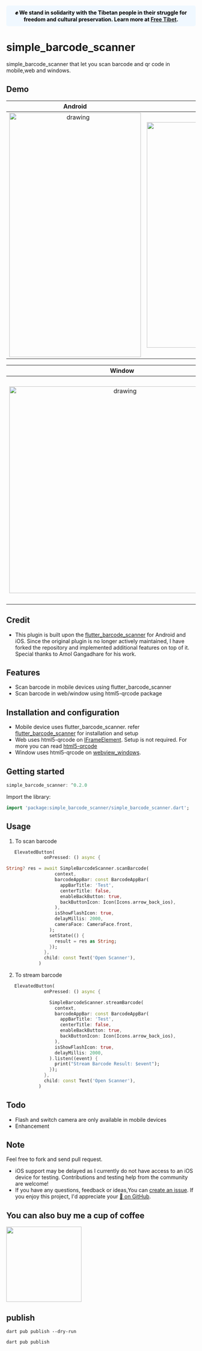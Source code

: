 <div style="background-color: #f0f8ff; color: #000; padding: 10px; border-radius: 5px; text-align: center;">
  <strong>✊ We stand in solidarity with the Tibetan people in their struggle for freedom and cultural preservation. Learn more at <a href="https://www.freetibet.org" target="_blank">Free Tibet</a>.</strong>
</div>

# simple_barcode_scanner 

simple_barcode_scanner that let you scan barcode and qr code in mobile,web and windows.

## Demo


Android         |  IOS
:-------------------------:|:-------------------------:
<img src="https://github.com/CodingWithTashi/simple_barcode_scanner/blob/main/example/demo/scanner_android.gif?raw=true" alt="drawing" width="350" height="650"/>  |  <img src="https://github.com/CodingWithTashi/simple_barcode_scanner/blob/main/example/demo/barcode_mobile.gif?raw=true" width="400" height="600" alt="drawing"/>
      
Window         |  Web
:-------------------------:|:-------------------------:
<img src="https://github.com/CodingWithTashi/simple_barcode_scanner/blob/main/example/demo/window_scanner.gif?raw=true" alt="drawing" width="600" height="550"/>  |  <img src="https://github.com/CodingWithTashi/simple_barcode_scanner/blob/main/example/demo/barcode_web.gif?raw=true" width="550" height="600" alt="drawing"/>

## Credit
* This plugin is built upon the [flutter_barcode_scanner](https://github.com/amorenew/flutter_barcode_scanner) for Android and iOS. Since the original plugin is no longer actively maintained, I have forked the repository and implemented additional features on top of it. Special thanks to Amol Gangadhare for his work.

## Features

* Scan barcode in mobile devices using flutter_barcode_scanner
* Scan barcode in web/window using html5-qrcode package   

## Installation and configuration       
* Mobile device uses flutter_barcode_scanner. refer [flutter_barcode_scanner](https://pub.dev/packages/flutter_barcode_scanner) for installation and setup
* Web uses html5-qrcode on [IFrameElement](https://api.flutter.dev/flutter/dart-html/IFrameElement-class.html). Setup is not required. For more you can read [html5-qrcode](https://github.com/mebjas/html5-qrcode)
* Window uses html5-qrcode on [webview_windows](https://pub.dev/packages/webview_windows).

## Getting started

```dart
simple_barcode_scanner: ^0.2.0

```   
Import the library:
```dart
import 'package:simple_barcode_scanner/simple_barcode_scanner.dart';

```
## Usage   
1. To scan barcode
```dart
   ElevatedButton(
              onPressed: () async {

String? res = await SimpleBarcodeScanner.scanBarcode(
                  context,
                  barcodeAppBar: const BarcodeAppBar(
                    appBarTitle: 'Test',
                    centerTitle: false,
                    enableBackButton: true,
                    backButtonIcon: Icon(Icons.arrow_back_ios),
                  ),
                  isShowFlashIcon: true,
                  delayMillis: 2000,
                  cameraFace: CameraFace.front,
                );
                setState(() {
                  result = res as String;
                });
              },
              child: const Text('Open Scanner'),
            )
```   
2. To stream barcode
```dart
   ElevatedButton(
              onPressed: () async {

                SimpleBarcodeScanner.streamBarcode(
                  context,
                  barcodeAppBar: const BarcodeAppBar(
                    appBarTitle: 'Test',
                    centerTitle: false,
                    enableBackButton: true,
                    backButtonIcon: Icon(Icons.arrow_back_ios),
                  ),
                  isShowFlashIcon: true,
                  delayMillis: 2000,
                ).listen((event) {
                  print("Stream Barcode Result: $event");
                });
              },
              child: const Text('Open Scanner'),
            )
```   
## Todo   
* Flash and switch camera are only available in mobile devices
* Enhancement

## Note
Feel free to fork and send pull request.
* iOS support may be delayed as I currently do not have access to an iOS device for testing. Contributions and testing help from the community are welcome!
* If you have any questions, feedback or ideas,You can [create an
issue](https://github.com/CodingWithTashi/simple_barcode_scanner/issues/new). If you enjoy this
project, I'd appreciate your [🌟 on GitHub](https://github.com/CodingWithTashi/simple_barcode_scanner/).   

## You can also buy me a cup of coffee   
<a href="https://www.buymeacoffee.com/codingwithtashi"><img src="https://cdn.buymeacoffee.com/buttons/v2/default-yellow.png" width=200px></a>

## publish

```
dart pub publish --dry-run
```
```
dart pub publish
```


